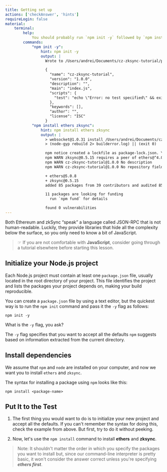 ```yaml
---
title: Getting set up
actions: ['checkAnswer', 'hints']
requireLogin: false
material:
    terminal:
        help:
            You should probably run `npm init -y` followed by `npm install ethers zksync`😉
        commands:
            "npm init -y":
                hint: npm init -y
                output: |
                  Wrote to /Users/andrei/Documents/cz-zksync-tutorial/package.json:

                  {
                    "name": "cz-zksync-tutorial",
                    "version": "1.0.0",
                    "description": "",
                    "main": "index.js",
                    "scripts": {
                      "test": "echo \"Error: no test specified\" && exit 1"
                    },
                    "keywords": [],
                    "author": "",
                    "license": "ISC"
                  }
            "npm install ethers zksync":
                hint: npm install ethers zksync
                output: |
                  > websocket@1.0.31 install /Users/andrei/Documents/cz-zksync-tutorial/node_modules/websocket
                  > (node-gyp rebuild 2> builderror.log) || (exit 0)

                  npm notice created a lockfile as package-lock.json. You should commit this file.
                  npm WARN zksync@0.5.15 requires a peer of ethers@^4.0.46 but none is installed. You must install peer dependencies yourself.
                  npm WARN cz-zksync-tutorial@1.0.0 No description
                  npm WARN cz-zksync-tutorial@1.0.0 No repository field.

                  + ethers@5.0.8
                  + zksync@0.5.15
                  added 85 packages from 39 contributors and audited 85 packages in 21.313s

                  11 packages are looking for funding
                    run `npm fund` for details

                  found 0 vulnerabilities
---
```


Both Ethereum and zkSync “speak” a language called JSON-RPC that is not human-readable. Luckily, they provide libraries that hide all the complexity below the surface, so you only need to know a bit of JavaScript.

> ☞ If you are not comfortable with **JavaScript**, consider going through a tutorial elsewhere before starting this lesson.

## Initialize your Node.js project

Each Node.js project must contain at least one `package.json` file, usually located in the root directory of your project. This file identifies the project and lists the packages your project depends on, making your build reproducible.

You can create a `package.json` file by using a text editor, but the quickest way is to run the `npm init` command and pass it the `-y` flag as follows:

```shell
npm init -y
```

What is the `-y` flag, you ask?

The `-y` flag specifies that you want to accept all the defaults `npm` suggests based on information extracted from the current directory.

## Install dependencies

We assume that `npm` and `node` are installed on your computer, and now we want you to install `ethers` and `zksync`.

The syntax for installing a package using `npm` looks like this:

```shell
npm install <package-name>
```

## Put It to the Test

1. The first thing you would want to do is to initialize your new project and accept all the defaults. If you can't remember the syntax for doing this, check the example from above. But first, try to do it without peeking.

2. Now, let's use the `npm install` command to install **ethers** and **zksync**.
  > Note: It shouldn't matter the order in which you specify the packages you want to install but, since our command-line interpreter is pretty basic, it won't consider the answer correct unless you're specifying ***ethers first***.
